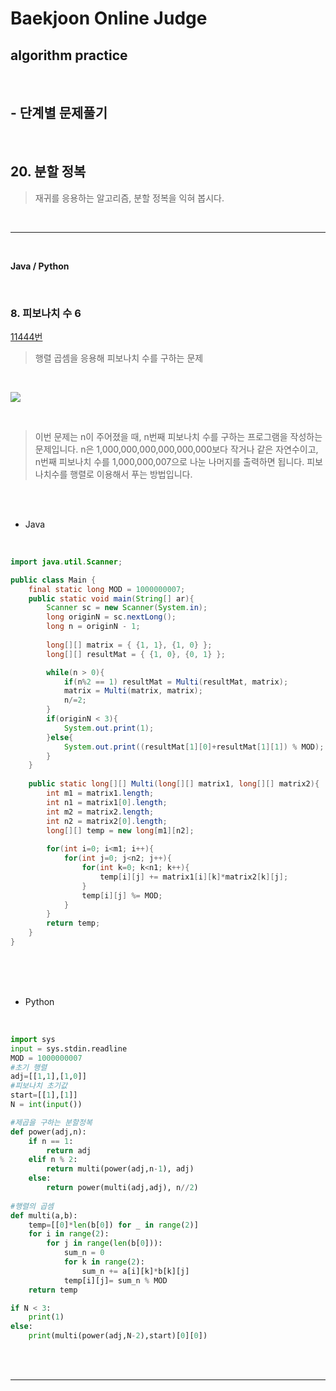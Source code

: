 # Baekjoon Online Judge

## algorithm practice
<br>

## - 단계별 문제풀기
<br>

## 20. 분할 정복

> 재귀를 응용하는 알고리즘, 분할 정복을 익혀 봅시다.

<br>

---

<br>

**Java / Python**

<br>

### 8. 피보나치 수 6
[11444번](https://www.acmicpc.net/problem/11444) 
> 행렬 곱셈을 응용해 피보나치 수를 구하는 문제

<br>

![](https://images.velog.io/images/jini_eun/post/3aba68e4-6029-4af1-9c65-b157b40de461/image.png)

<br>

> 이번 문제는 n이 주어졌을 때, n번째 피보나치 수를 구하는 프로그램을 작성하는 문제입니다. n은 1,000,000,000,000,000,000보다 작거나 같은 자연수이고, n번째 피보나치 수를 1,000,000,007으로 나눈 나머지를 출력하면 됩니다. 피보나치수를 행렬로 이용해서 푸는 방법입니다.

<br><br>

- Java

<br>

```java
import java.util.Scanner;

public class Main {
	final static long MOD = 1000000007;
	public static void main(String[] ar){
		Scanner sc = new Scanner(System.in);
        long originN = sc.nextLong();
		long n = originN - 1;
		
		long[][] matrix = { {1, 1}, {1, 0} };
		long[][] resultMat = { {1, 0}, {0, 1} };

		while(n > 0){
			if(n%2 == 1) resultMat = Multi(resultMat, matrix);
			matrix = Multi(matrix, matrix);
			n/=2;
		}
		if(originN < 3){
			System.out.print(1);
		}else{
			System.out.print((resultMat[1][0]+resultMat[1][1]) % MOD);
		}
	}
	
	public static long[][] Multi(long[][] matrix1, long[][] matrix2){
		int m1 = matrix1.length;
		int n1 = matrix1[0].length;
		int m2 = matrix2.length;
		int n2 = matrix2[0].length;
		long[][] temp = new long[m1][n2];
		
		for(int i=0; i<m1; i++){
			for(int j=0; j<n2; j++){
				for(int k=0; k<n1; k++){
					temp[i][j] += matrix1[i][k]*matrix2[k][j];
				}
				temp[i][j] %= MOD;
			}
		}
		return temp;
	}
}
```


<br><br><br>

- Python 

<br>

```python
import sys
input = sys.stdin.readline
MOD = 1000000007
#초기 행렬
adj=[[1,1],[1,0]]
#피보나치 초기값
start=[[1],[1]]
N = int(input())

#제곱을 구하는 분할정복
def power(adj,n):
    if n == 1:
        return adj
    elif n % 2:
        return multi(power(adj,n-1), adj)
    else:
        return power(multi(adj,adj), n//2)
    
#행렬의 곱셈
def multi(a,b):
    temp=[[0]*len(b[0]) for _ in range(2)]
    for i in range(2):
        for j in range(len(b[0])):
            sum_n = 0
            for k in range(2):
                sum_n += a[i][k]*b[k][j]
            temp[i][j]= sum_n % MOD
    return temp

if N < 3:
    print(1)
else:
    print(multi(power(adj,N-2),start)[0][0])
```

<br><br>

---

<br>

